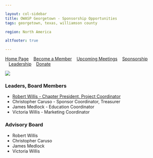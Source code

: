 ```yaml
---

layout: col-sidebar
title: OWASP Georgetown - Sponsorship Opportunities
tags: georgetown, texas, williamson county

region: North America

altfooter: true

---
```


[Home Page](index.md)
&nbsp;&nbsp;&nbsp;[Become a Member](membership.md)
&nbsp;&nbsp;&nbsp;[Upcoming Meetings](meetings.md)
&nbsp;&nbsp;&nbsp;[Sponsorship](sponsorship.md)
&nbsp;&nbsp;&nbsp;[Leadership](leaders.md)
&nbsp;&nbsp;&nbsp;[Donate](donate.md)

<p><img src="/assets/images/logo.png"></p>

### Leaders, Board Members
* [Robert Willis - Chapter President, Project Coordinator](mailto:robert.willis@owasp.org)
* Christopher Caruso - Sponsor Coordinator, Treasurer
* James Medlock - Education Coordinator
* Victoria Willis - Marketing Coordinator

### Advisory Board
* Robert Willis
* Christopher Caruso
* James Medlock
* Victoria Willis
